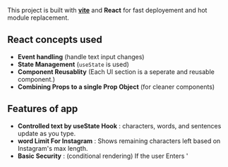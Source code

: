 This project is built with **[vite](https://vitejs.dev/)** and **React** for fast deployement and hot module replacement.

## React concepts used
- **Event handling** (handle text input changes)
- **State Management** (`useState` is used)
- **Component Reusablity** (Each UI section is a seperate and reusable component.)
- **Combining Props to a single Prop Object** (for cleaner components)
  
  
## Features of app

- **Controlled text by useState Hook** : characters, words, and sentences update as you type.
- **word Limit For Instagram** : Shows remaining characters left based on Instagram's max length.
- **Basic Security** : (conditional rendering) If the user Enters '<script>' tags, they would be removed and a warning appears.
- **Responsive UI** 

